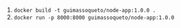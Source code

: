 1. `docker build -t guimassoqueto/node-app:1.0.0 .`
2. `docker run -p 8000:8000 guimassoqueto/node-app:1.0.0`